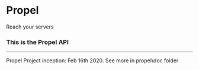 # Propel

Reach your servers


### This is the Propel API
---

Propel Project inception: Feb 16th 2020. See more in propel\doc folder
